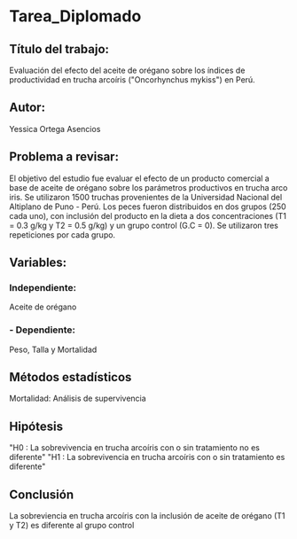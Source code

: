 # Tarea_Diplomado

## Título del trabajo:
Evaluación del efecto del aceite de orégano sobre los índices de productividad en trucha arcoíris ("Oncorhynchus mykiss") en Perú.

## Autor: 
Yessica Ortega Asencios

## Problema a revisar: 
El objetivo del estudio fue evaluar el efecto de un producto comercial a base de aceite de orégano sobre los parámetros productivos en trucha arco iris. Se utilizaron 1500 truchas provenientes de la Universidad Nacional del Altiplano de Puno - Perú. Los peces fueron distribuidos en dos grupos (250 cada uno), con inclusión del producto en la dieta a dos concentraciones (T1 = 0.3 g/kg y T2 = 0.5 g/kg) y un grupo control (G.C = 0). Se utilizaron tres repeticiones por cada grupo.

## Variables: 

### Independiente: 
Aceite de orégano 

### - Dependiente:
Peso, Talla y Mortalidad

## Métodos estadísticos
Mortalidad: Análisis de supervivencia

## Hipótesis
"H0 : La sobrevivencia en trucha arcoíris con o sin tratamiento no es diferente"
"H1 : La sobrevivencia en trucha arcoíris con o sin tratamiento es diferente"

## Conclusión
La sobreviencia en trucha arcoíris con la inclusión de aceite de orégano (T1 y T2) es diferente al grupo control